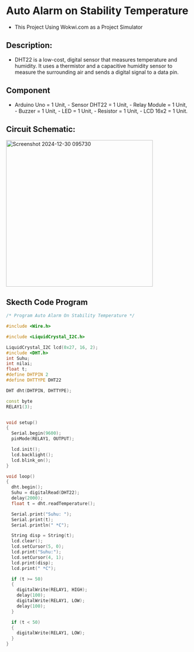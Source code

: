 # Auto Alarm on Stability Temperature
 - This Project Using Wokwi.com as a Project Simulator

## Description:
 - DHT22 is a low-cost, digital sensor that measures temperature and humidity. It uses a thermistor and a capacitive humidity sensor to measure the surrounding air and sends a digital signal to a data pin.

## Component
 - Arduino Uno = 1 Unit, - Sensor DHT22 = 1 Unit, - Relay Module = 1 Unit, - Buzzer = 1 Unit, - LED = 1 Unit, - Resistor = 1 Unit, - LCD 16x2 = 1 Unit.
   
## Circuit Schematic:
<img width="400" alt="Screenshot 2024-12-30 095730" src="https://github.com/user-attachments/assets/79194c5c-78a4-4419-82fb-b5fc9bb02255" />

## Skecth Code Program

```cpp
/* Program Auto Alarm On Stability Temperature */

#include <Wire.h>

#include <LiquidCrystal_I2C.h>

LiquidCrystal_I2C lcd(0x27, 16, 2);
#include <DHT.h>
int Suhu;
int nilai;
float t;
#define DHTPIN 2
#define DHTTYPE DHT22

DHT dht(DHTPIN, DHTTYPE);

const byte
RELAY1(3);


void setup()
{
  Serial.begin(9600);
  pinMode(RELAY1, OUTPUT);

  lcd.init();
  lcd.backlight();
  lcd.blink_on();
}

void loop()
{
  dht.begin();
  Suhu = digitalRead(DHT22);
  delay(2000);
  float t = dht.readTemperature();

  Serial.print("Suhu: ");
  Serial.print(t);
  Serial.println(" *C");

  String disp = String(t);
  lcd.clear();
  lcd.setCursor(5, 0);
  lcd.print("Suhu:");
  lcd.setCursor(4, 1);
  lcd.print(disp);
  lcd.print(" *C");

  if (t >= 50)
  {
    digitalWrite(RELAY1, HIGH);
    delay(100);
    digitalWrite(RELAY1, LOW);
    delay(100);
  }

  if (t < 50)
  {
    digitalWrite(RELAY1, LOW);
  }
}
